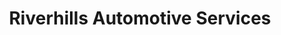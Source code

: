 ---
title: "Riverhills Automotive Services"
url: /kerrville/riverhills-automotive-services/
shop: car repair
---